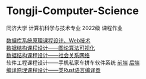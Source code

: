 # Tongji-Computer-Science
同济大学 计算机科学与技术专业 2022级 课程作业

[数据库系统原理课程设计、Web技术](https://github.com/GalxyX/ForestEagleEye)
<br>
[数据结构课程设计——图论算法可视化](https://github.com/GalxyX/Graph-Algorithms-Visualization)
<br>
[数据结构课程设计——社会关系网络](https://github.com/GalxyX/Social-Network-Visualization)
<br>
软件工程课程设计——手机私家车拼车软件系统 [前端](https://github.com/Douqiner/white_front_end) [后端](https://github.com/Douqiner/white_back_end)
<br>
[编译原理课程设计——类Rust语言编译器](https://github.com/GalxyX/Rust-like-Compiler)
